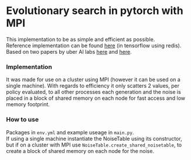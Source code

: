 # Evolutionary search in pytorch with MPI

This implementation to be as simple and efficient as possible.  
Reference implementation can be found [here](https://github.com/uber-research/deep-neuroevolution) (in tensorflow using redis).  
Based on two papers by uber AI labs [here](https://arxiv.org/abs/1712.06567) and [here](https://arxiv.org/abs/1712.06560).

### Implementation

It was made for use on a cluster using MPI (however it can be used on a single machine). With regards to efficiency it only scatters 2 values, per policy evaluated, to all other processes each generation and the noise is placed in a block of shared memory on each node for fast access and low memory footprint.

### How to use

Packages in `env.yml` and example useage in `main.py`.  
If using a single machine instantiate the NoiseTable using its constructor, but if on a cluster with MPI use `NoiseTable.create_shared_noisetable`, to create a block of shared memory on each node for the noise.
